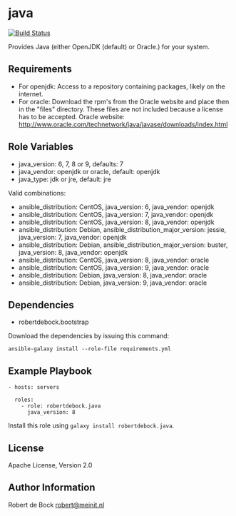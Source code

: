 java
=========

[![Build Status](https://travis-ci.org/robertdebock/ansible-role-java.svg?branch=master)](https://travis-ci.org/robertdebock/ansible-role-java)

Provides Java (either OpenJDK (default) or Oracle.) for your system.

Requirements
------------

- For openjdk: Access to a repository containing packages, likely on the internet.
- For oracle: Download the rpm's from the Oracle website and place then in the "files" directory. These files are not included because a license has to be accepted. Oracle website: http://www.oracle.com/technetwork/java/javase/downloads/index.html

Role Variables
--------------

- java_version: 6, 7, 8 or 9, defaults: 7
- java_vendor: openjdk or oracle, default: openjdk
- java_type: jdk or jre, default: jre

Valid combinations:
- ansible_distribution: CentOS, java_version: 6, java_vendor: openjdk
- ansible_distribution: CentOS, java_version: 7, java_vendor: openjdk
- ansible_distribution: CentOS, java_version: 8, java_vendor: openjdk
- ansible_distribution: Debian, ansible_distribution_major_version: jessie, java_version: 7, java_vendor: openjdk
- ansible_distribution: Debian, ansible_distribution_major_version: buster, java_version: 8, java_vendor: openjdk
- ansible_distribution: CentOS, java_version: 8, java_vendor: oracle
- ansible_distribution: CentOS, java_version: 9, java_vendor: oracle
- ansible_distribution: Debian, java_version: 8, java_vendor: oracle
- ansible_distribution: Debian, java_version: 9, java_vendor: oracle

Dependencies
------------

- robertdebock.bootstrap

Download the dependencies by issuing this command:
```
ansible-galaxy install --role-file requirements.yml
```

Example Playbook
----------------

```
- hosts: servers

  roles:
    - role: robertdebock.java
      java_version: 8

```

Install this role using `galaxy install robertdebock.java`.

License
-------

Apache License, Version 2.0

Author Information
------------------

Robert de Bock <robert@meinit.nl>
